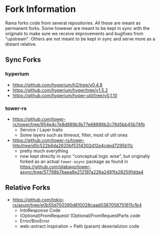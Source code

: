 # Fork Information

Rama forks code from several repositories. All these are meant as permanent forks.
Some however are meant to be kept in sync with the originals to make sure we receive
improvements and bugfixes from "upstream". Others are not meant to be kept in sync and serve more
as a distant relative.

## Sync Forks

### hyperium

- <https://github.com/hyperium/h2/tree/v0.4.8>
- <https://github.com/hyperium/hyper/tree/v1.5.2>
- <https://github.com/hyperium/hyper-util/tree/v0.1.10>

### tower-rs

- <https://github.com/tower-rs/tower/tree/954e4c7e8d889b3b77e68886b2c78d5bb45b74fb>
  - Service / Layer traits
  - Some layers such as timeout, filter, most of util ones
- <https://github.com/tower-rs/tower-http/tree/d0c522b6da2620bf5314302d12e4cded7295b11c>
  - pretty much everything
  - now kept directly in sync "conceptual logic wise",
    but originally forked as an actual `tower-async` package as found in
    <https://github.com/plabayo/tower-async/tree/57798b7baea8e212197a226a2481fa282591dda4>

## Relative Forks

- <https://github.com/tokio-rs/axum/tree/e0b55d750390d810028caad0387058751611c1b4>
  - IntoResponse Code
  - (Optional)FromRequest/ (Optional)FromRequestParts code
  - Error/BoxError
  - web::extract inspiration + Path (param) deserializion code
